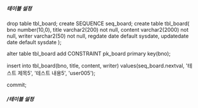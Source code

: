 ##### 테이블 설정
drop table tbl_board;
create SEQUENCE seq_board;
create table tbl_board(
    bno number(10,0),
    title varchar2(200) not null,
    content varchar2(2000) not null,
    writer varchar2(50) not null,
    regdate date default sysdate,
    updatedate date default sysdate
);

alter table tbl_board add CONSTRAINT pk_board
primary key(bno);

insert into tbl_board(bno, title, content, writer)
values(seq_board.nextval, '테스트 제목5', '테스트 내용5', 'user005');

commit;

##### /테이블 설정 








